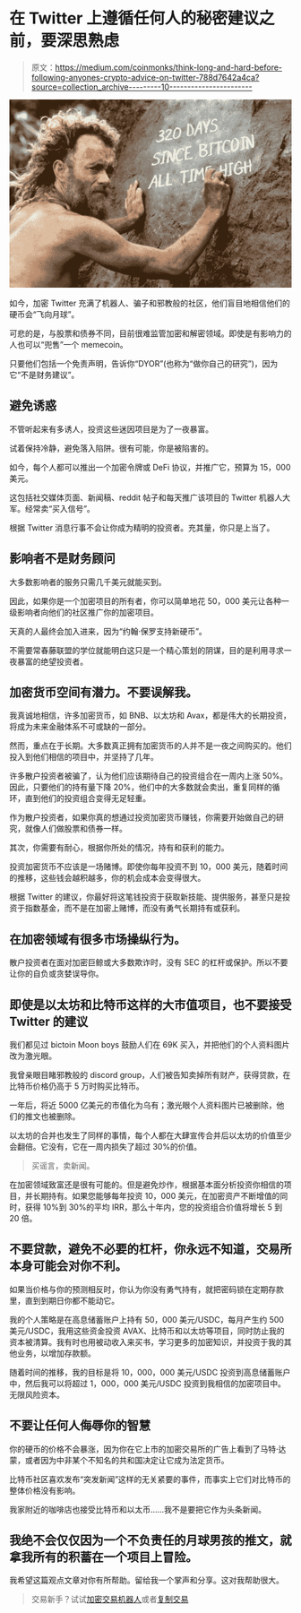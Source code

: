 # 在 Twitter 上遵循任何人的秘密建议之前，要深思熟虑

> 原文：<https://medium.com/coinmonks/think-long-and-hard-before-following-anyones-crypto-advice-on-twitter-788d7642a4ca?source=collection_archive---------10----------------------->

![](img/7da65e9e9429944f9b4e6fb2c16196cf.png)

如今，加密 Twitter 充满了机器人、骗子和邪教般的社区，他们盲目地相信他们的硬币会“飞向月球”。

可悲的是，与股票和债券不同，目前很难监管加密和解密领域。即使是有影响力的人也可以“兜售”一个 memecoin。

只要他们包括一个免责声明，告诉你“DYOR”(也称为“做你自己的研究”)，因为它“不是财务建议”。

## 避免诱惑

不管听起来有多诱人，投资这些迷因项目是为了一夜暴富。

试着保持冷静，避免落入陷阱。很有可能，你是被陷害的。

如今，每个人都可以推出一个加密令牌或 DeFi 协议，并推广它，预算为 15，000 美元。

这包括社交媒体页面、新闻稿、reddit 帖子和每天推广该项目的 Twitter 机器人大军。经常卖“买入信号”。

根据 Twitter 消息行事不会让你成为精明的投资者。充其量，你只是上当了。

## 影响者不是财务顾问

大多数影响者的服务只需几千美元就能买到。

因此，如果你是一个加密项目的所有者，你可以简单地花 50，000 美元让各种一级影响者向他们的社区推广你的加密项目。

天真的人最终会加入进来，因为“约翰·保罗支持新硬币”。

不需要常春藤联盟的学位就能明白这只是一个精心策划的阴谋，目的是利用寻求一夜暴富的绝望投资者。

## 加密货币空间有潜力。不要误解我。

我真诚地相信，许多加密货币，如 BNB、以太坊和 Avax，都是伟大的长期投资，将成为未来金融体系不可或缺的一部分。

然而，重点在于长期。大多数真正拥有加密货币的人并不是一夜之间购买的。他们投入到他们相信的项目中，并坚持了几年。

许多散户投资者被骗了，认为他们应该期待自己的投资组合在一周内上涨 50%。因此，只要他们的持有量下降 20%，他们中的大多数就会卖出，重复同样的循环，直到他们的投资组合变得无足轻重。

作为散户投资者，如果你真的想通过投资加密货币赚钱，你需要开始做自己的研究，就像人们做股票和债券一样。

其次，你需要有耐心，根据你所处的情况，持有和获利的能力。

投资加密货币不应该是一场赌博。即使你每年投资不到 10，000 美元，随着时间的推移，这些钱会越积越多，你的机会成本会变得很大。

根据 Twitter 的建议，你最好将这笔钱投资于获取新技能、提供服务，甚至只是投资于指数基金，而不是在加密上赌博，而没有勇气长期持有或获利。

## 在加密领域有很多市场操纵行为。

散户投资者在面对加密巨鲸或大多数欺诈时，没有 SEC 的杠杆或保护。所以不要让你的自负或贪婪误导你。

## 即使是以太坊和比特币这样的大市值项目，也不要接受 Twitter 的建议

我们都见过 bictoin Moon boys 鼓励人们在 69K 买入，并把他们的个人资料图片改为激光眼。

我曾亲眼目睹邪教般的 discord group，人们被告知卖掉所有财产，获得贷款，在比特币价格仍高于 5 万时购买比特币。

一年后，将近 5000 亿美元的市值化为乌有；激光眼个人资料图片已被删除，他们的推文也被删除。

以太坊的合并也发生了同样的事情，每个人都在大肆宣传合并后以太坊的价值至少会翻倍。它没有，它在一周内损失了超过 30%的价值。

> 买谣言，卖新闻。

在加密领域致富还是很有可能的。但是避免炒作，根据基本面分析投资你相信的项目，并长期持有。如果您能够每年投资 10，000 美元，在加密资产不断增值的同时，获得 10%到 30%的平均 IRR，那么十年内，您的投资组合价值将增长 5 到 20 倍。

## 不要贷款，避免不必要的杠杆，你永远不知道，交易所本身可能会对你不利。

如果当价格与你的预测相反时，你认为你没有勇气持有，就把密码锁在定期存款里，直到到期日你都不能动它。

我的个人策略是在高息储蓄账户上持有 50，000 美元/USDC，每月产生约 500 美元/USDC，我用这些资金投资 AVAX、比特币和以太坊等项目，同时防止我的资本被清算。我有时也用被动收入来买书，学习更多的加密知识，并投资于我的其他业务，以增加存款额。

随着时间的推移，我的目标是将 10，000，000 美元/USDC 投资到高息储蓄账户中，然后我可以将超过 1，000，000 美元/USDC 投资到我相信的加密项目中。无限风险资本。

## 不要让任何人侮辱你的智慧

你的硬币的价格不会暴涨，因为你在它上市的加密交易所的广告上看到了马特·达蒙，或者因为中非某个不知名的共和国决定让它成为法定货币。

比特币社区喜欢发布“突发新闻”这样的无关紧要的事件，而事实上它们对比特币的整体价格没有影响。

我家附近的咖啡店也接受比特币和以太币……我不是要把它作为头条新闻。

## 我绝不会仅仅因为一个不负责任的月球男孩的推文，就拿我所有的积蓄在一个项目上冒险。

我希望这篇观点文章对你有所帮助。留给我一个掌声和分享。这对我帮助很大。

> 交易新手？试试[加密交易机器人](/coinmonks/crypto-trading-bot-c2ffce8acb2a)或者[复制交易](/coinmonks/top-10-crypto-copy-trading-platforms-for-beginners-d0c37c7d698c)